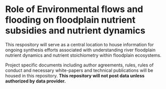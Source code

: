# Role of Environmental flows and flooding on floodplain nutrient subsidies and nutrient dynamics 

This respository will serve as a central location to house information for ongoing synthesis efforts associated with understanding river floodplain nutrient dynamics and nutrient stoichiometry within floodplain ecosystems. 

Project specific documents including author agreements, rules, rules of conduct and necessary white-papers and technical publications will be housed in this repository. __This repository will not post data unless authorized by data provider.__
